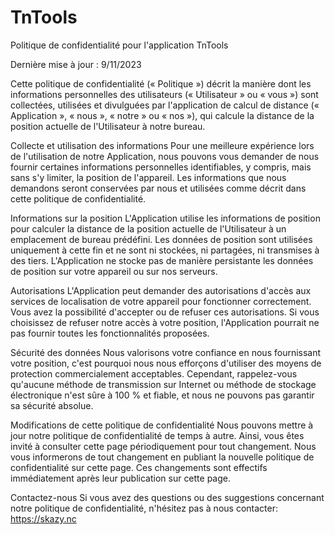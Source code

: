 # TnTools
Politique de confidentialité pour l'application TnTools

Dernière mise à jour : 9/11/2023

Cette politique de confidentialité (« Politique ») décrit la manière dont les informations personnelles des utilisateurs (« Utilisateur » ou « vous ») sont collectées, utilisées et divulguées par l'application de calcul de distance (« Application », « nous », « notre » ou « nos »), qui calcule la distance de la position actuelle de l'Utilisateur à notre bureau.

Collecte et utilisation des informations
Pour une meilleure expérience lors de l'utilisation de notre Application, nous pouvons vous demander de nous fournir certaines informations personnelles identifiables, y compris, mais sans s'y limiter, la position de l'appareil. Les informations que nous demandons seront conservées par nous et utilisées comme décrit dans cette politique de confidentialité.

Informations sur la position
L'Application utilise les informations de position pour calculer la distance de la position actuelle de l'Utilisateur à un emplacement de bureau prédéfini. Les données de position sont utilisées uniquement à cette fin et ne sont ni stockées, ni partagées, ni transmises à des tiers. L'Application ne stocke pas de manière persistante les données de position sur votre appareil ou sur nos serveurs.

Autorisations
L'Application peut demander des autorisations d'accès aux services de localisation de votre appareil pour fonctionner correctement. Vous avez la possibilité d'accepter ou de refuser ces autorisations. Si vous choisissez de refuser notre accès à votre position, l'Application pourrait ne pas fournir toutes les fonctionnalités proposées.

Sécurité des données
Nous valorisons votre confiance en nous fournissant votre position, c'est pourquoi nous nous efforçons d'utiliser des moyens de protection commercialement acceptables. Cependant, rappelez-vous qu'aucune méthode de transmission sur Internet ou méthode de stockage électronique n'est sûre à 100 % et fiable, et nous ne pouvons pas garantir sa sécurité absolue.

Modifications de cette politique de confidentialité
Nous pouvons mettre à jour notre politique de confidentialité de temps à autre. Ainsi, vous êtes invité à consulter cette page périodiquement pour tout changement. Nous vous informerons de tout changement en publiant la nouvelle politique de confidentialité sur cette page. Ces changements sont effectifs immédiatement après leur publication sur cette page.

Contactez-nous
Si vous avez des questions ou des suggestions concernant notre politique de confidentialité, n'hésitez pas à nous contacter: https://skazy.nc


